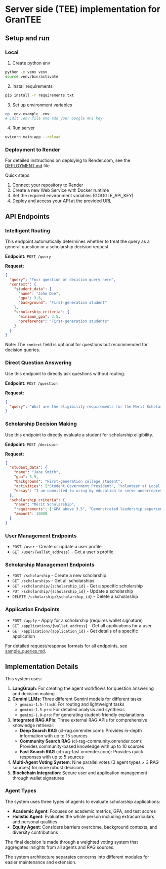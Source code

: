 # Server side (TEE) implementation for GranTEE

## Setup and run
### Local
1. Create python env
```bash
python -m venv venv
source venv/bin/activate
```
2. Install requirements
```bash
pip install -r requirements.txt
```
3. Set up environment variables
```bash
cp .env.example .env
# Edit .env file and add your Google API key
```
4. Run server
```bash
uvicorn main:app --reload
```

### Deployment to Render
For detailed instructions on deploying to Render.com, see the [DEPLOYMENT.md](DEPLOYMENT.md) file.

Quick steps:
1. Connect your repository to Render
2. Create a new Web Service with Docker runtime
3. Set the required environment variables (GOOGLE_API_KEY)
4. Deploy and access your API at the provided URL

## API Endpoints

### Intelligent Routing
This endpoint automatically determines whether to treat the query as a general question or a scholarship decision request.

**Endpoint:** `POST /query`

**Request:**
```json
{
  "query": "Your question or decision query here",
  "context": {
    "student_data": {
      "name": "John Doe",
      "gpa": 3.8,
      "background": "First-generation student"
    },
    "scholarship_criteria": {
      "minimum_gpa": 3.5,
      "preference": "First-generation students"
    }
  }
}
```
Note: The `context` field is optional for questions but recommended for decision queries.

### Direct Question Answering
Use this endpoint to directly ask questions without routing.

**Endpoint:** `POST /question`

**Request:**
```json
{
  "query": "What are the eligibility requirements for the Merit Scholarship?"
}
```

### Scholarship Decision Making
Use this endpoint to directly evaluate a student for scholarship eligibility.

**Endpoint:** `POST /decision`

**Request:**
```json
{
  "student_data": {
    "name": "Jane Smith",
    "gpa": 3.9,
    "background": "First-generation college student",
    "activities": ["Student Government President", "Volunteer at Local Hospital"],
    "essay": "I am committed to using my education to serve underrepresented communities..."
  },
  "scholarship_criteria": {
    "name": "Merit Scholarship",
    "requirements": ["GPA above 3.5", "Demonstrated leadership experience"],
    "amount": 10000
  }
}
```

### User Management Endpoints
- `POST /user` - Create or update a user profile
- `GET /user/{wallet_address}` - Get a user's profile

### Scholarship Management Endpoints
- `POST /scholarship` - Create a new scholarship
- `GET /scholarships` - Get all scholarships
- `GET /scholarship/{scholarship_id}` - Get a specific scholarship
- `PUT /scholarship/{scholarship_id}` - Update a scholarship
- `DELETE /scholarship/{scholarship_id}` - Delete a scholarship

### Application Endpoints
- `POST /apply` - Apply for a scholarship (requires wallet signature)
- `GET /applications/{wallet_address}` - Get all applications for a user
- `GET /application/{application_id}` - Get details of a specific application

For detailed request/response formats for all endpoints, see [sample_queries.md](sample_queries.md).

## Implementation Details

This system uses:

1. **LangGraph**: For creating the agent workflows for question answering and decision making
2. **Gemini LLMs**: Three different Gemini models for different tasks:
   - `gemini-1.5-flash`: For routing and lightweight tasks
   - `gemini-1.5-pro`: For detailed analysis and synthesis
   - `gemini-1.0-pro`: For generating student-friendly explanations
3. **Integrated RAG APIs**: Three external RAG APIs for comprehensive knowledge retrieval:
   - **Deep Search RAG** (cl-rag.onrender.com): Provides in-depth information with up to 15 sources
   - **Community Search RAG** (cl-rag-community.onrender.com): Provides community-based knowledge with up to 10 sources
   - **Fast Search RAG** (cl-rag-fast.onrender.com): Provides quick responses with up to 5 sources
4. **Multi-Agent Voting System**: Nine parallel votes (3 agent types × 3 RAG sources) for more robust decisions
5. **Blockchain Integration**: Secure user and application management through wallet signatures

### Agent Types
The system uses three types of agents to evaluate scholarship applications:
- **Academic Agent**: Focuses on academic metrics, GPA, and test scores
- **Holistic Agent**: Evaluates the whole person including extracurriculars and personal qualities
- **Equity Agent**: Considers barriers overcome, background contexts, and diversity contributions

The final decision is made through a weighted voting system that aggregates insights from all agents and RAG sources.

The system architecture separates concerns into different modules for easier maintenance and extension.
